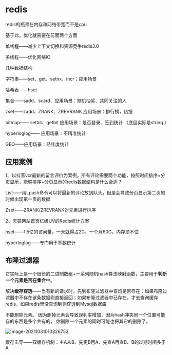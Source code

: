 # redis

redis的瓶颈在内存和网络带宽而不是cpu

基于此，优化就需要在前面两个方面

单线程——减少上下文切换和资源竞争redis3.0

多线程——优化网络IO



几种数据结构

字符串——set、get、setnx、incr；应用场景

哈希表——hset

集合——sadd、scard、应用场景：随机抽奖、共同关注的人

zset——zadd、ZRANK、ZREVRANK 应用场景：排行榜，热搜

bitmap—— setbit、getbit 应用场景：是否登录、签到统计 （底层实际是string ）

hyperloglog—— 应用场景：不精准统计

GEO——应用场景：经纬度统计





## 应用案例

1、以抖音vcr最新的留言评价为案例，所有评论需要两个功能，按照时间排序+分页显示，能够排序+分页显示的redis数据结构是什么合适？

List——用Lpush命令可以将最新的评论放到队头，但是会导致分页显示第二页的时候出现第一页的数据

Zset——ZRANK/ZREVRANK对元素进行排序



2、天猫网站首页亿级UV的Redis统计方案

hset——1.5亿的访问量，一天就得占2G，一个月60G，内存顶不住

hyperloglog——专门用于基数统计



## 布隆过滤器

它实际上是一个很长的二进制数组+一系列随机hash算法映射函数，主要用于**判断一个元素是否在集合**中。

解决**缓存穿透**——当有新的请求时，先到布隆过滤器中查询是否存在：如果布隆过滤器中不存在该条数据则直接返回；如果布隆过滤器中已存在，才去查询缓存redis，如果redis里没查询到则穿透到Mysql数据库

不能删除元素。
因为删掉元素会导致误判率增加，因为hash冲突同一个位置可能存的东西是多个共有的，
你删除一个元素的同时可能也把其它的删除了。



![image-20211031010326753](C:\Users\11625\AppData\Roaming\Typora\typora-user-images\image-20211031010326753.png)



缓存击穿——双缓存机制：主A从B、先更B再A、先查A再查B、B的过期时间多于A